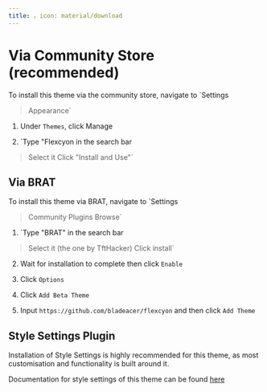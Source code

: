 ```yaml
---
title: 。icon: material/download
---
```


# Via Community Store (recommended)

To install this theme via the community store, navigate to  `Settings
> Appearance`

1. Under `Themes`, click Manage

2. `Type "Flexcyon in the search bar
> Select it
> Click "Install and Use"`

## Via BRAT

To install this theme via BRAT, navigate to `Settings
> Community Plugins
> Browse`

1. `Type "BRAT" in the search bar
> Select it (the one by TftHacker)
> Click install`

2. Wait for installation to complete then click `Enable`

3. Click `Options`

4. Click `Add Beta Theme`

5. Input `https://github.com/bladeacer/flexcyon` and then click `Add Theme`

## Style Settings Plugin

Installation of Style Settings is highly recommended for this theme, as most
customisation and functionality is built around it.

Documentation for style settings of this theme can be found [here](../Styling/Style-Settings/index.md)


